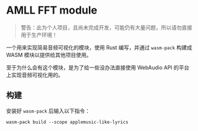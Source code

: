 # AMLL FFT module

> 警告：此为个人项目，且尚未完成开发，可能仍有大量问题，所以请勿直接用于生产环境！

一个用来实现简易音频可视化的模块，使用 Rust 编写，并通过 `wasm-pack`
构建成 WASM 模块以提供给其他项目使用。

至于为什么会有这个模块，是为了给一些没办法直接使用 WebAudio API
的平台上实现音频可视化用的。

## 构建

安装好 `wasm-pack` 后输入以下指令：

```shell
wasm-pack build --scope applemusic-like-lyrics
```
